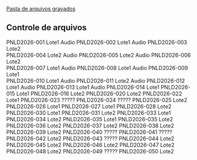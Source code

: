 [Pasta de arquivos gravados](https://drive.google.com/drive/folders/16ckcKdK5DUIL6lDtOeobPPkq8Qu--hCe)



Controle de arquivos
--------------------

PNLD2026-001	Lote1 	 Audio
PNLD2026-002	Lote1 	 Audio
PNLD2026-003	Lote2 	
PNLD2026-004	Lote2 	 Audio
PNLD2026-005	Lote2 	 Audio
PNLD2026-006	Lote2 	
PNLD2026-007	Lote1 	 Audio
PNLD2026-008	Lote1 	 Audio
PNLD2026-009	Lote1 	
PNLD2026-010	Lote1 	 Audio
PNLD2026-011	Lote2 	 Audio
PNLD2026-012	Lote1 	 Audio
PNLD2026-013	Lote1 	 Audio
PNLD2026-014	Lote1
PNLD2026-015	Lote1
PNLD2026-016	Lote2
PNLD2026-020	Lote2
PNLD2026-022	Lote1
PNLD2026-023	?????
PNLD2026-024	?????
PNLD2026-025	Lote2
PNLD2026-026	Lote1
PNLD2026-027	Lote1
PNLD2026-028	Lote2
PNLD2026-030	Lote1
PNLD2026-031	Lote2
PNLD2026-033	Lote1
PNLD2026-034	Lote2
PNLD2026-035	Lote1
PNLD2026-035	Lote2
PNLD2026-036	Lote2
PNLD2026-037	Lote2
PNLD2026-038	Lote2
PNLD2026-039	Lote2
PNLD2026-040	?????
PNLD2026-041	?????
PNLD2026-042	Lote2
PNLD2026-043	?????
PNLD2026-044	Lote2
PNLD2026-045	Lote2
PNLD2026-046	Lote2
PNLD2026-047	Lote2
PNLD2026-048	Lote2
PNLD2026-049	?????
PNLD2026-050	Lote2



